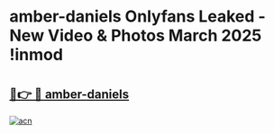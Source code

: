 # amber-daniels Onlyfans Leaked - New Video & Photos March 2025 !inmod

# <h2><a href="https://o7aj2l.iuczelnia.edu.pl?title=amber-daniels&ref=inmod">🔗👉 🔴 amber-daniels</a></h2>

[![acn](https://github.com/user-attachments/assets/0f9c940e-d8b0-45ae-aac7-cd30a18b3e1c)](https://o7aj2l.iuczelnia.edu.pl?title=amber-daniels&ref=inmod)

